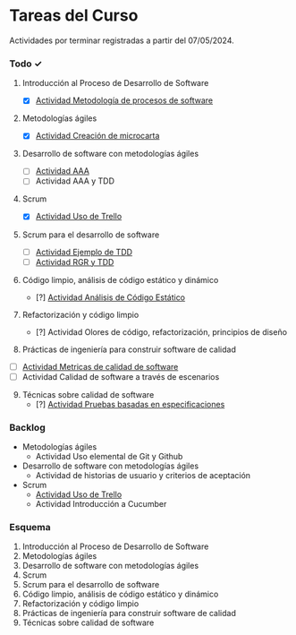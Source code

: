 # Tareas del Curso

Actividades por terminar registradas a partir del 07/05/2024.

### Todo ✓
1. Introducción al Proceso de Desarrollo de Software
   - [x] [Actividad Metodología de procesos de software](https://github.com/Jxtrex/CC3S2_2024-1-RepositorioGrupo1/blob/main/Actividad%201/ACTIVIDAD.md)
  
2. Metodologías ágiles
   - [x] [Actividad Creación de microcarta](https://github.com/Jxtrex/CC3S2_2024-1-RepositorioGrupo1/blob/main/Actividad%202/Microcarta.md)
  
3.  Desarrollo de software con metodologías ágiles
    - [ ] [Actividad AAA](Desarrollo%20de%20software%20con%20metodologias%20agiles/Actividad%20AAA/ActividadAAA/)
    - [ ] Actividad AAA y TDD
  
4. Scrum
   - [x] [Actividad Uso de Trello](https://univirtual.uni.pe/pluginfile.php/619805/mod_resource/content/1/Actividad-Trello.pdf)
  
5. Scrum para el desarrollo de software
    - [ ] [Actividad Ejemplo de TDD](Scrum%20para%20el%20desarrollo%20del%20software/Actividad%20Ejemplo%20de%20TDD/)
    - [ ] [Actividad RGR y TDD](Scrum%20para%20el%20desarrollo%20del%20software/Actividad%20RGR%20y%20TDD/)
  
6. Código limpio, análisis de código estático y dinámico
    - [?] [Actividad Análisis de Código Estático](Codigo%20limpio,%20analisis%20de%20codigo%20estatico%20y%20dinamico/Actividad%20Analisis%20de%20codigo%20estatico/) 

7. Refactorización y código limpio
    - [?] Actividad Olores de código, refactorización, principios de diseño

8. Prácticas de ingeniería para construir software de calidad
  - [ ] [Actividad Metricas de calidad de software](../NOTAS%20PERSONALES/Semana%209/NOTAS%20PERSONALES.md)
  - [ ] Actividad Calidad de software a través de escenarios

9. Técnicas sobre calidad de software
   - [?] [Actividad Pruebas basadas en especificaciones](Ténicas%20sobre%20calidad%20de%20software/Actividad%20Pruebas%20basadas%20en%20especificaciones/)
### Backlog
- Metodologías ágiles
  - Actividad Uso elemental de Git y Github
- Desarrollo de software con metodologías ágiles
  - Actividad de historias de usuario y criterios de aceptación
- Scrum
  - [Actividad Uso de Trello](https://univirtual.uni.pe/pluginfile.php/619805/mod_resource/content/1/Actividad-Trello.pdf)
  - Actividad Introducción a Cucumber
  
### Esquema
1. Introducción al Proceso de Desarrollo de Software
2. Metodologías ágiles
3. Desarrollo de software con metodologías ágiles
4. Scrum
5. Scrum para el desarrollo de software
6. Código limpio, análisis de código estático y dinámico
7. Refactorización y código limpio
8. Prácticas de ingeniería para construir software de calidad
9. Técnicas sobre calidad de software 
